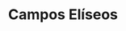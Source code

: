 ---
layout: bairro
title: Campos Elíseos
regiao: zona-central
pb: "!1m18!1m12!1m3!1d14631.750271911696!2d-46.645724999999935!3d-23.534747799999987!2m3!1f0!2f0!3f0!3m2!1i1024!2i768!4f13.1!3m3!1m2!1s0x94ce58423abe6eb3%3A0x9fe0fc5d7dd25ad7!2sCampos+El%C3%ADseos%2C+S%C3%A3o+Paulo+-+State+of+S%C3%A3o+Paulo!5e0!3m2!1sen!2sbr!4v1427318078375"
photo_id: "16700805920"
---